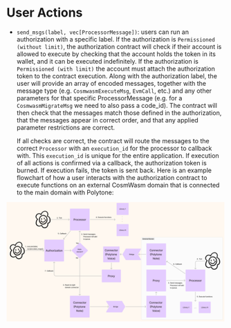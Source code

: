 # User Actions

- `send_msgs(label, vec[ProcessorMessage])`: users can run an authorization with a specific label. If the authorization is `Permissioned (without limit)`, the authorization contract will check if their account is allowed to execute by checking that the account holds the token in its wallet, and it can be executed indefinitely. If the authorization is `Permissioned (with limit)` the account must attach the authorization token to the contract execution. Along with the authorization label, the user will provide an array of encoded messages, together with the message type (e.g. `CosmwasmExecuteMsg`, `EvmCall`, etc.) and any other parameters for that specific ProcessorMessage (e.g. for a `CosmwasmMigrateMsg` we need to also pass a code_id). The contract will then check that the messages match those defined in the authorization, that the messages appear in correct order, and that any applied parameter restrictions are correct.

  If all checks are correct, the contract will route the messages to the correct `Processor` with an `execution_id` for the processor to callback with. This `execution_id` is unique for the entire application.
  If execution of all actions is confirmed via a callback, the authorization token is burned. If execution fails, the token is sent back.
  Here is an example flowchart of how a user interacts with the authorization contract to execute functions on an external CosmWasm domain that is connected to the main domain with Polytone:

![User flowchart](../img/user_flowchart.png)
